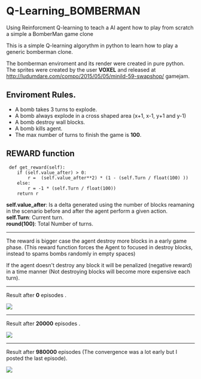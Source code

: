 # Q-Learning_BOMBERMAN
Using Reinforcment Q-learning to teach a AI agent how to play from scratch a simple a BomberMan game clone   

This is a simple Q-learning algorythm in python to learn how to play a generic bomberman clone.  

The bomberman enviroment and its render were created in pure python.  
The sprites were created by the user __VOXEL__ and released at http://ludumdare.com/compo/2015/05/05/minild-59-swapshop/ gamejam.  




## Enviroment Rules.

  - A bomb takes 3 turns to explode.  
  - A bomb always explode in a cross shaped area (x+1, x-1, y+1 and y-1)
  - A bomb destroy  wall blocks.  
  - A bomb kills agent.  
  - The max number of turns to finish the game is __100__.
  
 ## REWARD function

     def get_reward(self):
        if (self.value_after) > 0:
            r =  (self.value_after**2) * (1 - (self.Turn / float(100) )) 
        else:    
            r = -1 * (self.Turn / float(100))
        return r
 


__self.value_after__: Is a delta generated using the number of blocks reamaning in the scenario before and after the agent perform a given action.  
__self.Turn__: Current turn.  
__round(100)__: Total Number of turns.  


------
The reward is bigger case the agent destroy more blocks in a early game phase. (This reward function forces the Agent to focused in destroy blocks, instead to spams bombs randomly in empty spaces)

If the agent doesn't destroy any block it will be penalized (negative reward) in a time manner (Not destroying blocks will become  more expensive each turn).  


-----

Result after __0__ episodes .   

<img src='https://github.com/LucasSilvaFerreira/Q-Learning_BOMBERMAN/blob/master/0_episode__animated.gif'>  

------
Result after __20000__ episodes .   

<img src='https://github.com/LucasSilvaFerreira/Q-Learning_BOMBERMAN/blob/master/20000_episode__animated.gif'>  

-----

Result after __980000__ episodes (The convergence was a lot early but I posted the last episode).  

<img src='https://github.com/LucasSilvaFerreira/Q-Learning_BOMBERMAN/blob/master/980000_episode__animated.gif'>  
